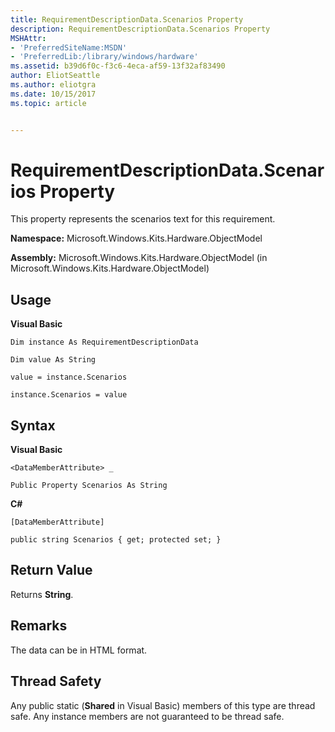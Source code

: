 ```yaml
---
title: RequirementDescriptionData.Scenarios Property
description: RequirementDescriptionData.Scenarios Property
MSHAttr:
- 'PreferredSiteName:MSDN'
- 'PreferredLib:/library/windows/hardware'
ms.assetid: b39d6f0c-f3c6-4eca-af59-13f32af83490
author: EliotSeattle
ms.author: eliotgra
ms.date: 10/15/2017
ms.topic: article


---
```


# RequirementDescriptionData.Scenarios Property


This property represents the scenarios text for this requirement.

**Namespace:** Microsoft.Windows.Kits.Hardware.ObjectModel

**Assembly:** Microsoft.Windows.Kits.Hardware.ObjectModel (in Microsoft.Windows.Kits.Hardware.ObjectModel)

## <span id="Usage"></span><span id="usage"></span><span id="USAGE"></span>Usage


**Visual Basic**

`Dim instance As RequirementDescriptionData`

`Dim value As String`

`value = instance.Scenarios`

`instance.Scenarios = value`

## <span id="Syntax"></span><span id="syntax"></span><span id="SYNTAX"></span>Syntax


**Visual Basic**

`<DataMemberAttribute> _`

`Public Property Scenarios As String`

**C#**

`[DataMemberAttribute]`

`public string Scenarios { get; protected set; }`

## <span id="Return_Value"></span><span id="return_value"></span><span id="RETURN_VALUE"></span>Return Value


Returns **String**.

## <span id="Remarks"></span><span id="remarks"></span><span id="REMARKS"></span>Remarks


The data can be in HTML format.

## <span id="Thread_Safety"></span><span id="thread_safety"></span><span id="THREAD_SAFETY"></span>Thread Safety


Any public static (**Shared** in Visual Basic) members of this type are thread safe. Any instance members are not guaranteed to be thread safe.

 

 






